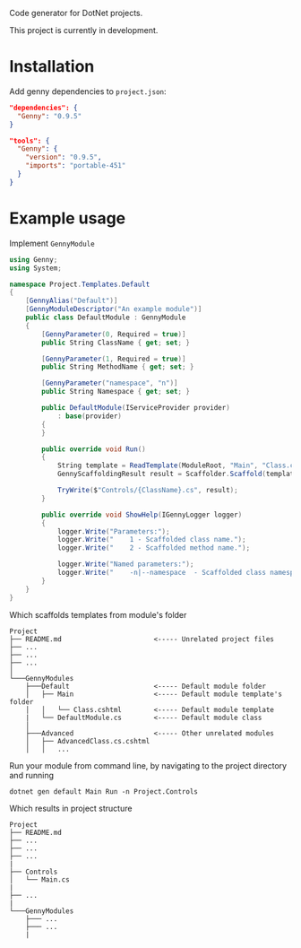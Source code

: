 Code generator for DotNet projects.

This project is currently in development.

# Installation

Add genny dependencies to `project.json`:

```JSON
"dependencies": {
  "Genny": "0.9.5"
}

"tools": {
  "Genny": {
    "version": "0.9.5",
    "imports": "portable-451"
  }
}
```

# Example usage

Implement `GennyModule`

```C#
using Genny;
using System;

namespace Project.Templates.Default
{
    [GennyAlias("Default")]
    [GennyModuleDescriptor("An example module")]
    public class DefaultModule : GennyModule
    {
        [GennyParameter(0, Required = true)]
        public String ClassName { get; set; }

        [GennyParameter(1, Required = true)]
        public String MethodName { get; set; }

        [GennyParameter("namespace", "n")]
        public String Namespace { get; set; }

        public DefaultModule(IServiceProvider provider)
            : base(provider)
        {
        }

        public override void Run()
        {
            String template = ReadTemplate(ModuleRoot, "Main", "Class.cshtml");
            GennyScaffoldingResult result = Scaffolder.Scaffold(template, this);

            TryWrite($"Controls/{ClassName}.cs", result);
        }

        public override void ShowHelp(IGennyLogger logger)
        {
            logger.Write("Parameters:");
            logger.Write("    1 - Scaffolded class name.");
            logger.Write("    2 - Scaffolded method name.");

            logger.Write("Named parameters:");
            logger.Write("    -n|--namespace  - Scaffolded class namespace.");
        }
    }
}
```

Which scaffolds templates from module's folder
```
Project
├── README.md                       <----- Unrelated project files
├── ...
├── ...
├── ...   
│
└───GennyModules
    ├───Default                     <----- Default module folder
    │   ├── Main                    <----- Default module template's folder
    │   │   └── Class.cshtml        <----- Default module template
    |   └── DefaultModule.cs        <----- Default module class
    │   
    ├───Advanced                    <----- Other unrelated modules
    │   ├── AdvancedClass.cs.cshtml
    │   │   ...
```

Run your module from command line, by navigating to the project directory and running

```
dotnet gen default Main Run -n Project.Controls
```

Which results in project structure
```
Project
├── README.md
├── ...
├── ...
├── ...
|
├── Controls
│   └── Main.cs
|
├── ...
|
└───GennyModules
    ├─── ...
    ├─── ...
    |
```